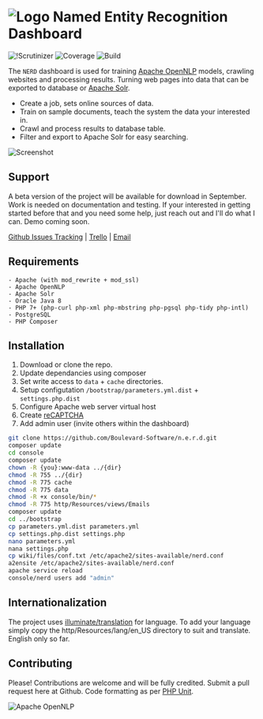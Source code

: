# ![Logo](https://raw.githubusercontent.com/webanet-au/nerd/master/logo.png) Named Entity Recognition Dashboard
![!Scrutinizer](https://scrutinizer-ci.com/g/Webanet-Australia/nerd/badges/quality-score.png?b=master)
![Coverage](https://scrutinizer-ci.com/g/Webanet-Australia/nerd/badges/coverage.png?b=master)
![Build](https://scrutinizer-ci.com/g/Webanet-Australia/nerd/badges/build.png?b=master)


The `NERD` dashboard is used for training [Apache OpenNLP](https://opennlp.apache.org/) models, crawling websites and processing results. Turning web pages into data that can be exported to database or [Apache Solr](http://lucene.apache.org/solr/).

- Create a job, sets online sources of data.
- Train on sample documents, teach the system the data your interested in.
- Crawl and process results to database table.
- Filter and export to Apache Solr for easy searching.

![Screenshot](https://raw.githubusercontent.com/webanet-au/nerd/master/screenshot.jpg)


## Support 

A beta version of the project will be available for download in September. Work is needed on documentation and testing. If your interested in getting started before that and you need some help, just reach out and I'll do what I can. Demo coming soon. 

[Github Issues Tracking](https://github.com/webanet-au/nerd/issues) | [Trello](https://trello.com/b/UgDofsbl/nerd) | [Email](http://webanet.com.au)


## Requirements
    
    - Apache (with mod_rewrite + mod_ssl)
    - Apache OpenNLP
    - Apache Solr
    - Oracle Java 8
    - PHP 7+ (php-curl php-xml php-mbstring php-pgsql php-tidy php-intl)
    - PostgreSQL
    - PHP Composer

## Installation

1. Download or clone the repo.
2. Update dependancies using composer
3. Set write access to `data` + `cache` directories.
4. Setup configutation `/bootstrap/parameters.yml.dist` + `settings.php.dist` 
5. Configure Apache web server virtual host
6. Create [reCAPTCHA](https://www.google.com/recaptcha/)
6. Add admin user (invite others within the dashboard)

``` bash
git clone https://github.com/Boulevard-Software/n.e.r.d.git 
composer update
cd console
composer update
chown -R {you}:www-data ../{dir}
chmod -R 755 ../{dir}
chmod -R 775 cache
chmod -R 775 data
chmod -R +x console/bin/*
chmod -R 775 http/Resources/views/Emails
composer update
cd ../bootstrap
cp parameters.yml.dist parameters.yml
cp settings.php.dist settings.php
nano parameters.yml
nana settings.php
cp wiki/files/conf.txt /etc/apache2/sites-available/nerd.conf
a2ensite /etc/apache2/sites-available/nerd.conf
apache service reload
console/nerd users add "admin"
```

## Internationalization

The project uses [illuminate/translation](https://github.com/illuminate/translation) for language. To add your language simply copy the http/Resources/lang/en_US directory to suit and translate. English only so far.

## Contributing

Please! Contributions are welcome and will be fully credited. Submit a pull request here at Github.
Code formatting as per [PHP Unit](https://github.com/sebastianbergmann/phpunit/blob/master/.github/CONTRIBUTING.md).

![Apache OpenNLP](https://cwiki.apache.org/confluence/download/thumbnails/74691846/opennlp-poweredby.png?version=1&modificationDate=1514406818000&api=v2)

